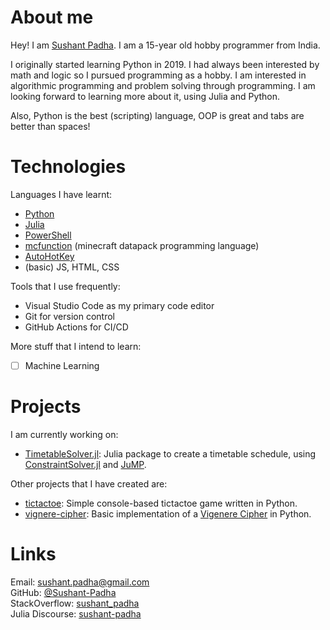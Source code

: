 # About me

Hey! I am [Sushant Padha](https://github.com/Sushant-Padha). I am a 15-year old hobby programmer from India.

I originally started learning Python in 2019. I had always been interested by math and logic so I pursued programming as a hobby.
I am interested in algorithmic programming and problem solving through programming. I am looking forward to learning more about it, using Julia and Python.

Also, Python is the best (scripting) language, OOP is great and tabs are better than spaces!

# Technologies

Languages I have learnt:
- [Python](https://github.com/search?l=Python&q=user%3ASushant-Padha)
- [Julia](https://github.com/search?l=Julia&q=user%3ASushant-Padha)
- [PowerShell](https://github.com/search?l=PowerShell&q=user%3ASushant-Padha)
- [mcfunction](https://github.com/search?l=mcfunction&q=user%3ASushant-Padha) (minecraft datapack programming language)
- [AutoHotKey](https://github.com/search?l=AutoHotkey&q=user%3ASushant-Padha)
- (basic) JS, HTML, CSS

Tools that I use frequently:
- Visual Studio Code as my primary code editor
- Git for version control
- GitHub Actions for CI/CD

More stuff that I intend to learn:
- [ ] Machine Learning

# Projects

I am currently working on:
- [TimetableSolver.jl](https://github.com/Sushant-Padha/TimetableSolver.jl): Julia package to create a timetable schedule, using [ConstraintSolver.jl](https://github.com/Wikunia/ConstraintSolver.jl) and [JuMP](https://github.com/jump-dev/JuMP.jl).

Other projects that I have created are:
- [tictactoe](https://github.com/Sushant-Padha/tictactoe): Simple console-based tictactoe game written in Python.
- [vignere-cipher](https://github.com/Sushant-Padha/vignere-cipher): Basic implementation of a [Vigenere Cipher](https://en.wikipedia.org/wiki/Vigen%C3%A8re_cipher) in Python.

# Links

Email: sushant.padha@gmail.com  
GitHub: [@Sushant-Padha](https://github.com/Sushant-Padha)  
StackOverflow: [sushant_padha](https://stackoverflow.com/users/15083607/sushant-padha)  
Julia Discourse: [sushant-padha](https://discourse.julialang.org/u/sushant-padha/)

<!--
Your Pages site will use the layout and styles from the Jekyll theme you have selected in your [repository settings](https://github.com/Sushant-Padha/sushant-padha.github.io/settings/pages). The name of this theme is saved in the Jekyll `_config.yml` configuration file.-->
